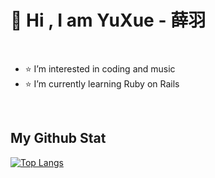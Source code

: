 <h1>👋 Hi , I am YuXue - 薛羽 </h1>
<br>
<ul>
  <li> ⭐️ I’m interested in coding and music</li>
  <li> ⭐️ I’m currently learning Ruby on Rails</li>
</ul>

<br>
<h2> My Github Stat </h2>

[![Top Langs](https://github-readme-stats.vercel.app/api/top-langs/?username=Owen5254&theme=tokyonight)](https://github.com/anuraghazra/github-readme-stats)



